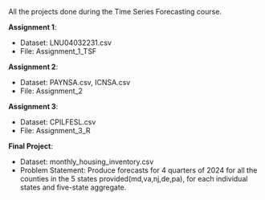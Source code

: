 All the projects done during the Time Series Forecasting course.

**Assignment 1**:
* Dataset: LNU04032231.csv
* File: Assignment_1_TSF

**Assignment 2**:
* Dataset: PAYNSA.csv, ICNSA.csv
* File: Assignment_2

**Assignment 3**:
* Dataset: CPILFESL.csv
* File: Assignment_3_R

**Final Project**:
* Dataset: monthly_housing_inventory.csv
* Problem Statement: Produce forecasts for 4 quarters of 2024 for all the counties in the 5 states provided(md,va,nj,de,pa), for each individual states and five-state aggregate.
  
